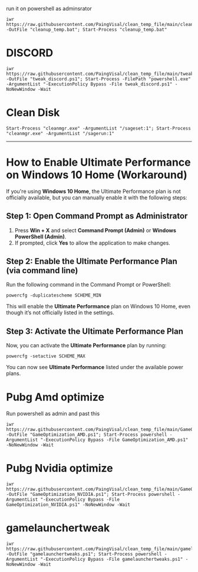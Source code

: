 run it on powershell as adminsrator  
```
iwr https://raw.githubusercontent.com/PaingVisal/clean_temp_file/main/cleanup_temp.bat -OutFile "cleanup_temp.bat"; Start-Process "cleanup_temp.bat"
```

# DISCORD 
```
iwr https://raw.githubusercontent.com/PaingVisal/clean_temp_file/main/tweak_discord.ps1 -OutFile "tweak_discord.ps1"; Start-Process -FilePath "powershell.exe" -ArgumentList "-ExecutionPolicy Bypass -File tweak_discord.ps1" -NoNewWindow -Wait
```
# Clean Disk
```
Start-Process "cleanmgr.exe" -ArgumentList "/sageset:1"; Start-Process "cleanmgr.exe" -ArgumentList "/sagerun:1"
```
-----------------------------------------------------------------------------------------------------------------
<!DOCTYPE html>
<html lang="en">
<head>
    <meta charset="UTF-8">
    <meta name="viewport" content="width=device-width, initial-scale=1.0">
</head>
<body>

<h1>How to Enable Ultimate Performance on Windows 10 Home (Workaround)</h1>

<p>If you're using <strong>Windows 10 Home</strong>, the Ultimate Performance plan is not officially available, but you can manually enable it with the following steps:</p>

<h2>Step 1: Open Command Prompt as Administrator</h2>
<ol>
    <li>Press <strong>Win + X</strong> and select <strong>Command Prompt (Admin)</strong> or <strong>Windows PowerShell (Admin)</strong>.</li>
    <li>If prompted, click <strong>Yes</strong> to allow the application to make changes.</li>
</ol>

<h2>Step 2: Enable the Ultimate Performance Plan (via command line)</h2>
<p>Run the following command in the Command Prompt or PowerShell:</p>
<pre><code>powercfg -duplicatescheme SCHEME_MIN</code></pre>
<p>This will enable the <strong>Ultimate Performance</strong> plan on Windows 10 Home, even though it’s not officially listed in the settings.</p>

<h2>Step 3: Activate the Ultimate Performance Plan</h2>
<p>Now, you can activate the <strong>Ultimate Performance</strong> plan by running:</p>
<pre><code>powercfg -setactive SCHEME_MAX</code></pre>
<p>You can now see <strong>Ultimate Performance</strong> listed under the available power plans.</p>

</body>
</html>

# Pubg Amd optimize 

Run powershell as admin and past this 
```
iwr https://raw.githubusercontent.com/PaingVisal/clean_temp_file/main/GameOptimization_AMD.ps1 -OutFile "GameOptimization_AMD.ps1"; Start-Process powershell -ArgumentList "-ExecutionPolicy Bypass -File GameOptimization_AMD.ps1" -NoNewWindow -Wait
```
# Pubg Nvidia optimize 
```
iwr https://raw.githubusercontent.com/PaingVisal/clean_temp_file/main/GameOptimization_NVIDIA.ps1 -OutFile "GameOptimization_NVIDIA.ps1"; Start-Process powershell -ArgumentList "-ExecutionPolicy Bypass -File GameOptimization_NVIDIA.ps1" -NoNewWindow -Wait
```
# gamelaunchertweak
```
iwr https://raw.githubusercontent.com/PaingVisal/clean_temp_file/main/gamelaunchertweaks.ps1 -OutFile "gamelaunchertweaks.ps1"; Start-Process powershell -ArgumentList "-ExecutionPolicy Bypass -File gamelaunchertweaks.ps1" -NoNewWindow -Wait
```
